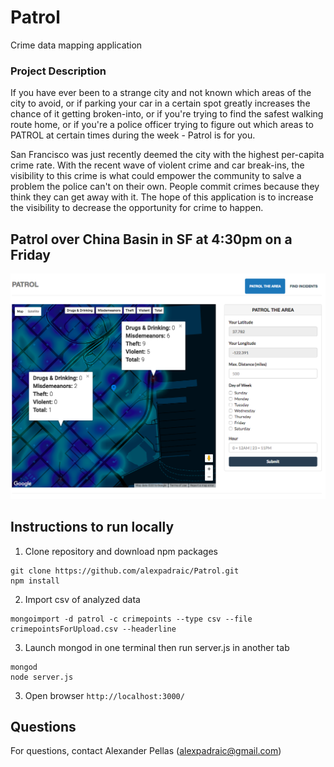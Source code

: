 # Patrol
Crime data mapping application

### Project Description
If you have ever been to a strange city and not known which areas of the city to avoid, or if parking your car in a certain spot greatly increases the chance of it getting broken-into, or if you're trying to find the safest walking route home, or if you're a police officer trying to figure out which areas to PATROL at certain times during the week - Patrol is for you.

San Francisco was just recently deemed the city with the highest per-capita crime rate. With the recent wave of violent crime and car break-ins, the visibility to this crime is what could empower the community to salve a problem the police can't on their own. People commit crimes because they think they can get away with it. The hope of this application is to increase the visibility to decrease the opportunity for crime to happen.

## Patrol over China Basin in SF at 4:30pm on a Friday

![Image of Patrol over China Basin in SF at 4pm on a Friday](./public/PatrolScreenshot.png)

## Instructions to run locally

1) Clone repository and download npm packages

```
git clone https://github.com/alexpadraic/Patrol.git
npm install
```

2)  Import csv of analyzed data

```
mongoimport -d patrol -c crimepoints --type csv --file crimepointsForUpload.csv --headerline
```

3) Launch mongod in one terminal then run server.js in another tab

````
mongod
node server.js
````

3) Open browser `http://localhost:3000/`

## Questions

For questions, contact Alexander Pellas (alexpadraic@gmail.com)